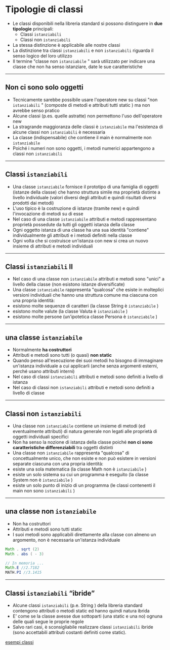 # Tipologie di classi

* Le classi disponibili nella libreria standard si possono distinguere in **due tipologie** principali:
  * Classi `istanziabili`
  * Classi non `istanziabili`
* La stessa distinzione è applicabile alle nostre classi
* La distinzione tra classi `istanziabili` e non `istanziabili` riguarda il senso logico del loro utilizzo
* Il termine "classe non `istanziabile` " sarà utilizzato per indicare una classe che non ha senso istanziare, date le sue caratteristiche

---

## Non ci sono solo oggetti

* Tecnicamente sarebbe possibile usare l'operatore new su classi "non `istanziabili` " (composte di metodi e attributi tutti static ) ma non avrebbe senso pratico
* Alcune classi (p.es. quelle astratte) non permettono l'uso dell'operatore new
* La stragrande maggioranza delle classi è `istanziabile` ma l'esistenza di alcune classi non `istanziabili` è necessaria
* La classe (indispensabile) che contiene il main è normalmente non `istanziabile`
* Poiché i numeri non sono oggetti, i metodi numerici appartengono a classi non `istanziabili`

---

## Classi `istanziabili`

* Una classe `istanziabile` fornisce il prototipo di una famiglia di oggetti (istanze della classe) che hanno struttura simile ma proprietà distinte a livello individuale (valori diversi degli attributi e quindi risultati diversi prodotti dai metodi)
* L'uso tipico è la costruzione di istanze (tramite new) e quindi l'invocazione di metodi su di esse
* Nel caso di una classe `istanziabile` attributi e metodi rappresentano proprietà possedute da tutti gli oggetti istanza della classe
* Ogni oggetto istanza di una classe ha una sua identità "contiene" individualmente gli attributi e i metodi definiti nella classe
* Ogni volta che si costruisce un'istanza con new si crea un nuovo insieme di attributi e metodi individuali

---

## Classi `istanziabili` II

* Nel caso di una classe non `istanziabile` attributi e metodi sono "unici" a livello della classe (non esistono istanze diversificate)
* Una classe `istanziabile` rappresenta "qualcosa" che esiste in molteplici versioni individuali che hanno una struttura comune ma ciascuna con una propria identità:
* esistono molte sequenze di caratteri (la classe String è `istanziabile` )
* esistono molte valute (la classe Valuta è `istanziabile` )
* esistono molte persone (un'ipotetica classe Persona è `istanziabile` )

---


## una classe `istanziabile`

* Normalmente **ha costruttori**
* Attributi e metodi sono tutti (o quasi) **non static**
* Quando penso all'esecuzione dei suoi metodi ho bisogno di immaginare un'istanza individuale a cui applicarli (anche senza argomenti esterni, perché usano attributi interni)
* Nel caso di classi `istanziabili` attributi e metodi sono definiti a livello di istanza
* Nel caso di classi non `istanziabili` attributi e metodi sono definiti a livello di classe

---

## Classi non `istanziabili`

* Una classe non `istanziabile` contiene un insieme di metodi (ed eventualmente attributi) di natura generale non legati alle proprietà di oggetti individuali specifici
* Non ha senso la nozione di istanza della classe poiché **non ci sono caratteristiche differenziabili** tra oggetti distinti
* Una classe non `istanziabile` rappresenta "qualcosa" di concettualmente unico, che non esiste e non può esistere in versioni separate ciascuna con una propria identità:
* esiste una sola matematica (la classe Math non è `istanziabile` )
* esiste un solo sistema su cui un programma è eseguito (la classe System non è `istanziabile` )
* esiste un solo punto di inizio di un programma (le classi contenenti il main non sono `istanziabili` )

---

## una classe non `istanziabile`

* Non ha costruttori
* Attributi e metodi sono tutti static
* I suoi metodi sono applicabili direttamente alla classe con almeno un argomento, non è necessaria un'istanza individuale

```java
Math . sqrt (2)
Math . abs ( - 3)

// In memoria ...
Math.E //2.7182
MATH.PI //3.1415

```

---

## Classi `istanziabili` “ibride”

* Alcune classi `istanziabili` (p.e. String ) della libreria standard contengono attributi o metodi static ed hanno quindi natura ibrida
* E’ come se la classe avesse due sottoparti (una static e una no) ognuna delle quali segue le proprie regole
* Salvo rari casi, è sconsigliabile realizzare classi `istanziabili` ibride (sono accettabili attributi costanti definiti come static).

[esempi classi](https://github.com/maboglia/CorsoJava/blob/master/esempi/05_OOP/)
